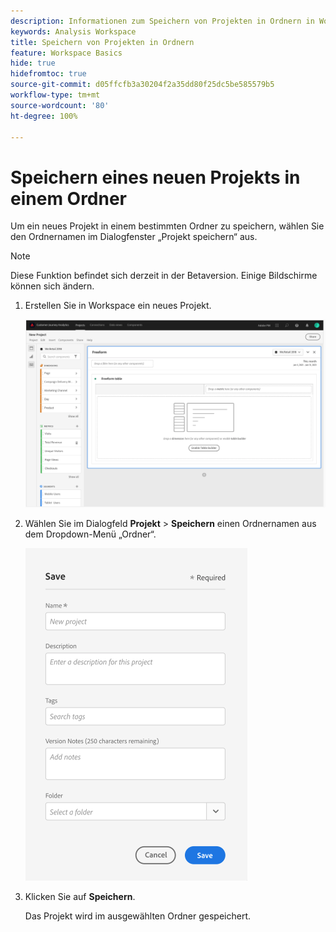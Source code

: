 ```yaml
---
description: Informationen zum Speichern von Projekten in Ordnern in Workspace
keywords: Analysis Workspace
title: Speichern von Projekten in Ordnern
feature: Workspace Basics
hide: true
hidefromtoc: true
source-git-commit: d05ffcfb3a30204f2a35dd80f25dc5be585579b5
workflow-type: tm+mt
source-wordcount: '80'
ht-degree: 100%

---
```



# Speichern eines neuen Projekts in einem Ordner

Um ein neues Projekt in einem bestimmten Ordner zu speichern, wählen Sie den Ordnernamen im Dialogfenster „Projekt speichern“ aus.

>[!NOTE]
>
>Diese Funktion befindet sich derzeit in der Betaversion. Einige Bildschirme können sich ändern.

1. Erstellen Sie in Workspace ein neues Projekt.

   ![](/help/analyze/analysis-workspace/build-workspace-project/assets/save-to-folder1.png)

1. Wählen Sie im Dialogfeld **Projekt** > **Speichern** einen Ordnernamen aus dem Dropdown-Menü „Ordner“.

   ![](/help/analyze/analysis-workspace/build-workspace-project/assets/save-to-folder2.png)

1. Klicken Sie auf **Speichern**.

   Das Projekt wird im ausgewählten Ordner gespeichert.
